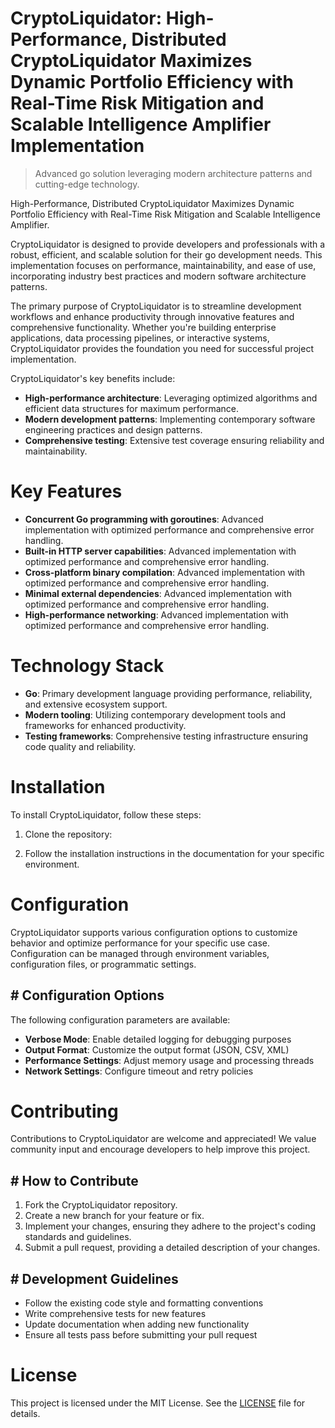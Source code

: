 <!-- fallback_CryptoLiquidator_20251027002245_34092 -->

# CryptoLiquidator: High-Performance, Distributed CryptoLiquidator Maximizes Dynamic Portfolio Efficiency with Real-Time Risk Mitigation and Scalable Intelligence Amplifier Implementation
> Advanced go solution leveraging modern architecture patterns and cutting-edge technology.

High-Performance, Distributed CryptoLiquidator Maximizes Dynamic Portfolio Efficiency with Real-Time Risk Mitigation and Scalable Intelligence Amplifier.

CryptoLiquidator is designed to provide developers and professionals with a robust, efficient, and scalable solution for their go development needs. This implementation focuses on performance, maintainability, and ease of use, incorporating industry best practices and modern software architecture patterns.

The primary purpose of CryptoLiquidator is to streamline development workflows and enhance productivity through innovative features and comprehensive functionality. Whether you're building enterprise applications, data processing pipelines, or interactive systems, CryptoLiquidator provides the foundation you need for successful project implementation.

CryptoLiquidator's key benefits include:

* **High-performance architecture**: Leveraging optimized algorithms and efficient data structures for maximum performance.
* **Modern development patterns**: Implementing contemporary software engineering practices and design patterns.
* **Comprehensive testing**: Extensive test coverage ensuring reliability and maintainability.

# Key Features

* **Concurrent Go programming with goroutines**: Advanced implementation with optimized performance and comprehensive error handling.
* **Built-in HTTP server capabilities**: Advanced implementation with optimized performance and comprehensive error handling.
* **Cross-platform binary compilation**: Advanced implementation with optimized performance and comprehensive error handling.
* **Minimal external dependencies**: Advanced implementation with optimized performance and comprehensive error handling.
* **High-performance networking**: Advanced implementation with optimized performance and comprehensive error handling.

# Technology Stack

* **Go**: Primary development language providing performance, reliability, and extensive ecosystem support.
* **Modern tooling**: Utilizing contemporary development tools and frameworks for enhanced productivity.
* **Testing frameworks**: Comprehensive testing infrastructure ensuring code quality and reliability.

# Installation

To install CryptoLiquidator, follow these steps:

1. Clone the repository:


2. Follow the installation instructions in the documentation for your specific environment.

# Configuration

CryptoLiquidator supports various configuration options to customize behavior and optimize performance for your specific use case. Configuration can be managed through environment variables, configuration files, or programmatic settings.

## # Configuration Options

The following configuration parameters are available:

* **Verbose Mode**: Enable detailed logging for debugging purposes
* **Output Format**: Customize the output format (JSON, CSV, XML)
* **Performance Settings**: Adjust memory usage and processing threads
* **Network Settings**: Configure timeout and retry policies

# Contributing

Contributions to CryptoLiquidator are welcome and appreciated! We value community input and encourage developers to help improve this project.

## # How to Contribute

1. Fork the CryptoLiquidator repository.
2. Create a new branch for your feature or fix.
3. Implement your changes, ensuring they adhere to the project's coding standards and guidelines.
4. Submit a pull request, providing a detailed description of your changes.

## # Development Guidelines

* Follow the existing code style and formatting conventions
* Write comprehensive tests for new features
* Update documentation when adding new functionality
* Ensure all tests pass before submitting your pull request

# License

This project is licensed under the MIT License. See the [LICENSE](https://github.com/weitereigh/CryptoLiquidator/blob/main/LICENSE) file for details.
